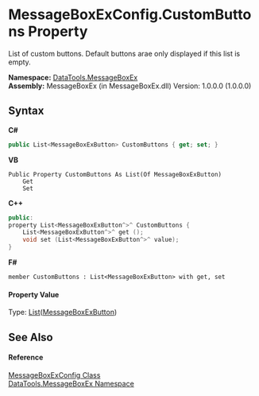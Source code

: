 # MessageBoxExConfig.CustomButtons Property 
 

List of custom buttons. Default buttons arae only displayed if this list is empty.

**Namespace:**&nbsp;<a href="2e83881a-7861-f510-1d85-b20875f0dcb4">DataTools.MessageBoxEx</a><br />**Assembly:**&nbsp;MessageBoxEx (in MessageBoxEx.dll) Version: 1.0.0.0 (1.0.0.0)

## Syntax

**C#**<br />
``` C#
public List<MessageBoxExButton> CustomButtons { get; set; }
```

**VB**<br />
``` VB
Public Property CustomButtons As List(Of MessageBoxExButton)
	Get
	Set
```

**C++**<br />
``` C++
public:
property List<MessageBoxExButton^>^ CustomButtons {
	List<MessageBoxExButton^>^ get ();
	void set (List<MessageBoxExButton^>^ value);
}
```

**F#**<br />
``` F#
member CustomButtons : List<MessageBoxExButton> with get, set

```


#### Property Value
Type: <a href="https://docs.microsoft.com/dotnet/api/system.collections.generic.list-1" target="_blank">List</a>(<a href="e1261b7b-07a9-97d8-f7f8-824a32473f53">MessageBoxExButton</a>)

## See Also


#### Reference
<a href="2f56be27-1561-f717-5087-e77eacd7a3d1">MessageBoxExConfig Class</a><br /><a href="2e83881a-7861-f510-1d85-b20875f0dcb4">DataTools.MessageBoxEx Namespace</a><br />